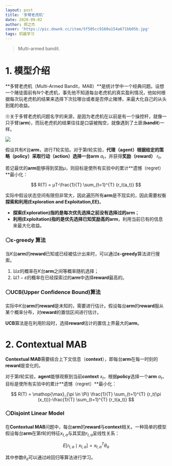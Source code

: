```yaml
---
layout: post
title: '多臂老虎机'
date: 2020-09-02
author: 郑之杰
cover: 'https://pic.downk.cc/item/5f505cc9160a154a671bb05b.jpg'
tags: 机器学习
---
```


> Multi-armed bandit.

# 1. 模型介绍
**多臂老虎机（Multi-Armed Bandit，MAB）**是统计学中一个经典问题。设想一个赌徒面前有$N$个老虎机，事先他不知道每台老虎机的真实盈利情况，他如何根据每次玩老虎机的结果来选择下次拉哪台或者是否停止赌博，来最大化自己的从头到尾的收益。

❀关于多臂老虎机问题名字的来源，是因为老虎机在以前是有一个操控杆，就像一只手臂(**arm**)，而玩老虎机的结果往往是口袋被掏空，就像遇到了土匪(**bandit**)一样。

![](https://pic.downk.cc/item/5f506bda160a154a671ee1f3.jpg)

假设共有$K$台**arm**，进行$T$轮实验。对于第$t$轮实验，**代理（agent）**根据给定的**策略（policy）**采取**行动（action）**选择一台**arm** $a_t$，并获得**奖励（reward）** $r_t$。

若记最优的**arm**能够得到奖励$μ$，则目标是使所有实验中的累计**遗憾（regret）**最小化：

$$ R(T) = μT-\frac{1}{T} \sum_{t=1}^{T} {r_t(a_t)} $$

实际中假设状态空间有限但非常大，因此遍历所有**arm**是不现实的，因此需要权衡**探索和利用(Exploration and Exploitation,EE)**。
- **探索(Exploration)**指的是每次优先选择之前没有选择过的**arm**；
- **利用(Exploitation)**指的是优先选择已知奖励高的**arm**，利用当前已有的信息来最大化收益。

### ⚪ε-greedy 算法
当$K$台**arm**的**reward**已知或已经被估计出来时，可以通过**ε-greedy**算法进行搜索。
1. 以$ε$的概率在$K$台**arm**之间等概率随机选择；
2. 以$1-ε$的概率在已经探索过的**arm**中选择**reward**最高的。

### ⚪UCB(Upper Confidence Bound)算法
实际中$K$台**arm**的**reward**是未知的，需要进行估计。假设每台**arm**的**reward**服从某个概率分布，对**reward**的置信区间进行估计。

**UCB**算法是在利用阶段时，选择**reward**估计的置信上界最大的**arm**。

# 2. Contextual MAB
**Contextual MAB**需要结合上下文信息（**context**），即每台**arm**在每一时刻的**reward**是变化的。

对于第$t$轮实验，**agent**能够观察到当前**context** $x_t$，根据**policy**选择一个**arm** $a_t$，目标是使所有实验中的累计**遗憾（regret）**最小化：

$$ R(T) = \mathop{\max}_{\pi \in \Pi} \frac{1}{T} \sum_{t=1}^{T} {r_t(\pi (x_t))}-\frac{1}{T} \sum_{t=1}^{T} {r_t(a_t)} $$

### ⚪Disjoint Linear Model
在**Contextual MAB**问题中，每台**arm**的**reward**与**context**相关。一种简单的模型假设每台**arm**在第$t$轮的特征$x_{t,a}$与其奖励$r_{t,a}$呈线性关系：

$$ E[r_{t,a} \mid x_{t,a}] = x^T_{t,a}θ_a $$

其中参数$θ_a$可以通过岭回归等算法进行学习。



